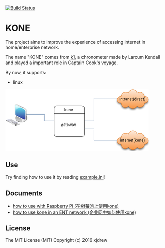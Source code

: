 [![Build Status](https://travis-ci.org/xjdrew/kone.svg?branch=master)](https://travis-ci.org/xjdrew/kone)

# KONE
The project aims to improve the experience of accessing internet in home/enterprise network.

The name "KONE" comes from [k1](https://en.wikipedia.org/wiki/Larcum_Kendall#K1), a chronometer made by Larcum Kendall and played a important role in Captain Cook's voyage.

By now, it supports:
* linux

<img src="./misc/images/kone.png" border=0>

## Use
Try finding how to use it by reading [example.ini](./example.ini)!

## Documents
* [how to use with Raspberry Pi (在树莓派上使用kone)](./misc/docs/how-to-use-with-raspberry-pi.md)
* [how to use kone in an ENT network (企业网中如何使用kone)](./misc/docs/kone-in-ent-network.md)

## License
The MIT License (MIT) Copyright (c) 2016 xjdrew
